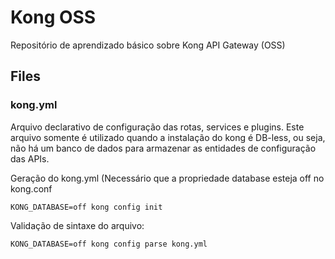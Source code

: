 # Kong OSS

Repositório de aprendizado básico sobre Kong API Gateway (OSS)

## Files

### kong.yml

Arquivo declarativo de configuração das rotas, services e plugins. Este arquivo somente é utilizado quando a instalação do kong é DB-less, ou seja, não há um banco de dados para armazenar as entidades de configuração das APIs.

Geração do kong.yml (Necessário que a propriedade database esteja off no kong.conf

``` KONG_DATABASE=off kong config init ```

Validação de sintaxe do arquivo:

``` KONG_DATABASE=off kong config parse kong.yml ```
